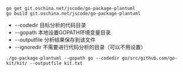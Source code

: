```shell
go get git.oschina.net/jscode/go-package-plantuml
go build git.oschina.net/jscode/go-package-plantuml
```

- --codedir 目标分析的代码目录
- --gopath 本地设置GOPATH环境变量目录
- --outputfile 分析结果保存到该文件
- --ignoredir 不需要进行代码分析的目录（可以不用设置）

```shell
./go-package-plantuml --gopath go --codedir go/src/github.com/go-kit/kit/ --outputfile kit.txt
```
